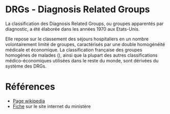 # DRGs - Diagnosis Related Groups
<!-- SPDX-License-Identifier: MPL-2.0 -->

La classification des Diagnosis Related Groups, ou groupes apparentés par diagnostic, a été élaborée dans les années 1970 aux Etats-Unis. 

Elle repose sur le classement des séjours hospitaliers en un nombre volontairement limité de groupes, caractérisés par une double homogénéité médicale et économique. La classification française des groupes homogènes de malades (<link-previewer href="GHM.html" text="GHM" preview-title="GHM - Groupe homogène de malades" preview-text="Un groupe homogène de malades regroupe les prises en charge de même nature médicale et économique et constitue la catégorie élémentaire de classification en MCO. " />), ainsi que la plupart des autres classifications médico-économiques utilisées dans le reste du monde, sont dérivées du système des DRGs. 

# Références

- [Page wikipedia](https://en.wikipedia.org/wiki/Diagnosis-related_group)
- [Fiche](https://solidarites-sante.gouv.fr/professionnels/gerer-un-etablissement-de-sante-medico-social/financement/financement-des-etablissements-de-sante-10795/financement-des-etablissements-de-sante-glossaire/article/diagnosis-related-groups-drgs) sur le site internet du ministère
